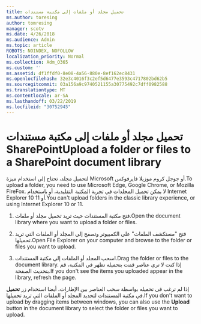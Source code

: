 ```yaml
---
title: تحميل مجلد أو ملفات إلى مكتبة مستندات
ms.author: toresing
author: tomresing
manager: scotv
ms.date: 4/26/2018
ms.audience: Admin
ms.topic: article
ROBOTS: NOINDEX, NOFOLLOW
localization_priority: Normal
ms.collection: Adm_O365
ms.custom: ''
ms.assetid: df1ffdf0-8e08-4a56-880e-8ef162ec8431
ms.openlocfilehash: 32e3c4016f3c2ef5d6477e3593c4717802bd62b5
ms.sourcegitcommit: 03a156a9c9740521155a30775492c7dff0982588
ms.translationtype: MT
ms.contentlocale: ar-SA
ms.lasthandoff: 03/22/2019
ms.locfileid: "30752945"
---
```

# <a name="upload-a-folder-or-files-to-a-sharepoint-document-library"></a><span data-ttu-id="0e66b-102">تحميل مجلد أو ملفات إلى مكتبة مستندات SharePoint</span><span class="sxs-lookup"><span data-stu-id="0e66b-102">Upload a folder or files to a SharePoint document library</span></span>

<span data-ttu-id="0e66b-103">لتحميل مجلد، تحتاج إلى استخدام ميزة Microsoft أو جوجل كروم موزيلا فايرفوكس.</span><span class="sxs-lookup"><span data-stu-id="0e66b-103">To upload a folder, you need to use Microsoft Edge, Google Chrome, or Mozilla FireFox.</span></span> <span data-ttu-id="0e66b-104">لا يمكن تحميل المجلدات في تجربة المكتبة التقليدية، أو باستخدام Internet Explorer 10 أو 11.</span><span class="sxs-lookup"><span data-stu-id="0e66b-104">You can't upload folders in the classic library experience, or using Internet Explorer 10 or 11.</span></span>
  
1. <span data-ttu-id="0e66b-105">فتح مكتبة المستندات حيث تريد تحميل مجلد أو ملفات.</span><span class="sxs-lookup"><span data-stu-id="0e66b-105">Open the document library where you want to upload a folder or files.</span></span>
    
2. <span data-ttu-id="0e66b-106">فتح "مستكشف الملفات" على الكمبيوتر وتصفح إلى المجلد أو الملفات التي تريد تحميلها.</span><span class="sxs-lookup"><span data-stu-id="0e66b-106">Open File Explorer on your computer and browse to the folder or files you want to upload.</span></span>
    
3. <span data-ttu-id="0e66b-107">اسحب المجلد أو الملفات إلى مكتبة المستندات.</span><span class="sxs-lookup"><span data-stu-id="0e66b-107">Drag the folder or files to the document library.</span></span> <span data-ttu-id="0e66b-108">إذا كنت لا ترى عناصر قمت بتحميله تظهر في المكتبة، قم بتحديث الصفحة.</span><span class="sxs-lookup"><span data-stu-id="0e66b-108">If you don't see the items you uploaded appear in the library, refresh the page.</span></span> 
    
<span data-ttu-id="0e66b-109">إذا لم ترغب في تحميله بواسطة سحب العناصر بين الإطارات، أيضا استخدام زر **تحميل** في مكتبة المستندات لتحديد المجلد أو الملفات التي تريد تحميلها.</span><span class="sxs-lookup"><span data-stu-id="0e66b-109">If you don't want to upload by dragging items between windows, you can also use the **Upload** button in the document library to select the folder or files you want to upload.</span></span> 
  

